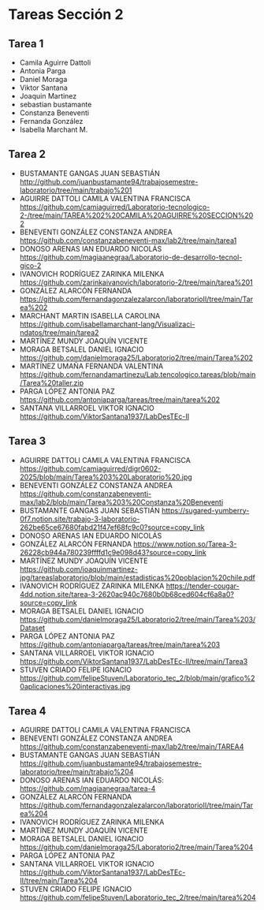# Tareas Sección 2

## Tarea 1
* Camila Aguirre Dattoli
* Antonia Parga
* Daniel Moraga
* Viktor Santana
* Joaquin Martinez 
* sebastian bustamante
* Constanza Beneventi
* Fernanda González
* Isabella Marchant M.

## Tarea 2
* BUSTAMANTE GANGAS JUAN SEBASTIÁN http://github.com/juanbustamante94/trabajosemestre-laboratorio/tree/main/trabajo%201
* AGUIRRE DATTOLI CAMILA VALENTINA FRANCISCA https://github.com/camiaguirred/Laboratorio-tecnologico-2-/tree/main/TAREA%202%20CAMILA%20AGUIRRE%20SECCION%202
* BENEVENTI GONZÁLEZ CONSTANZA ANDREA https://github.com/constanzabeneventi-max/lab2/tree/main/tarea1
* DONOSO ARENAS IAN EDUARDO NICOLÁS https://github.com/magiaanegraa/Laboratorio-de-desarrollo-tecnol-gico-2
* IVANOVICH RODRÍGUEZ ZARINKA MILENKA https://github.com/zarinkaivanovich/laboratorio-2/tree/main/tarea%201
* GONZÁLEZ ALARCÓN FERNANDA https://github.com/fernandagonzalezalarcon/laboratorioII/tree/main/Tarea%202
* MARCHANT MARTIN ISABELLA CAROLINA https://github.com/isabellamarchant-lang/Visualizaci-ndatos/tree/main/tarea2
* MARTÍNEZ MUNDY JOAQUÍN VICENTE
* MORAGA BETSALEL DANIEL IGNACIO https://github.com/danielmoraga25/Laboratorio2/tree/main/Tarea%202
* MARTÍNEZ UMAÑA FERNANDA VALENTINA https://github.com/fernandamartinezu/Lab.tencologico.tareas/blob/main/Tarea%20taller.zip
* PARGA LÓPEZ ANTONIA PAZ https://github.com/antoniaparga/tareas/tree/main/tarea%202
* SANTANA VILLARROEL VIKTOR IGNACIO https://github.com/ViktorSantana1937/LabDesTEc-II

## Tarea 3
* AGUIRRE DATTOLI CAMILA VALENTINA FRANCISCA https://github.com/camiaguirred/digr0602-2025/blob/main/Tarea%203%20Laboratorio%20.jpg
* BENEVENTI GONZÁLEZ CONSTANZA ANDREA https://github.com/constanzabeneventi-max/lab2/blob/main/Tarea%203%20Constanza%20Beneventi
* BUSTAMANTE GANGAS JUAN SEBASTIÁN https://sugared-yumberry-0f7.notion.site/trabajo-3-laboratorio-262be65ce67680fabd21f47ef68fc9c0?source=copy_link
* DONOSO ARENAS IAN EDUARDO NICOLÁS
* GONZÁLEZ ALARCÓN FERNANDA https://www.notion.so/Tarea-3-26228cb944a780239ffffd1c9e098d43?source=copy_link
* MARTÍNEZ MUNDY JOAQUÍN VICENTE https://github.com/joaquinmartinez-jpg/tareaslaboratorio/blob/main/estadisticas%20poblacion%20chile.pdf
* IVANOVICH RODRÍGUEZ ZARINKA MILENKA https://tender-cougar-4dd.notion.site/tarea-3-2620ac940c7680b0b68ced604cf6a8a0?source=copy_link
* MORAGA BETSALEL DANIEL IGNACIO  https://github.com/danielmoraga25/Laboratorio2/tree/main/Tarea%203/Dataset
* PARGA LÓPEZ ANTONIA PAZ https://github.com/antoniaparga/tareas/tree/main/tarea%203
* SANTANA VILLARROEL VIKTOR IGNACIO https://github.com/ViktorSantana1937/LabDesTEc-II/tree/main/Tarea3
* STUVEN CRIADO FELIPE IGNACIO https://github.com/felipeStuven/Laboratorio_tec_2/blob/main/grafico%20aplicaciones%20interactivas.jpg

## Tarea 4
* AGUIRRE DATTOLI CAMILA VALENTINA FRANCISCA
* BENEVENTI GONZÁLEZ CONSTANZA ANDREA https://github.com/constanzabeneventi-max/lab2/tree/main/TAREA4
* BUSTAMANTE GANGAS JUAN SEBASTIÁN https://github.com/juanbustamante94/trabajosemestre-laboratorio/tree/main/trabajo%204
* DONOSO ARENAS IAN EDUARDO NICOLÁS: https://github.com/magiaanegraa/tarea-4
* GONZÁLEZ ALARCÓN FERNANDA https://github.com/fernandagonzalezalarcon/laboratorioII/tree/main/Tarea%204
* IVANOVICH RODRÍGUEZ ZARINKA MILENKA
* MARTÍNEZ MUNDY JOAQUÍN VICENTE
* MORAGA BETSALEL DANIEL IGNACIO https://github.com/danielmoraga25/Laboratorio2/tree/main/Tarea%204
* PARGA LÓPEZ ANTONIA PAZ
* SANTANA VILLARROEL VIKTOR IGNACIO https://github.com/ViktorSantana1937/LabDesTEc-II/tree/main/Tarea%204
* STUVEN CRIADO FELIPE IGNACIO https://github.com/felipeStuven/Laboratorio_tec_2/tree/main/tarea%204
